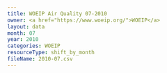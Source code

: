 ```yaml
---
title: WOEIP Air Quality 07-2010
owner: <a href="https://www.woeip.org/">WOEIP</a>
layout: data
month: 07
year: 2010
categories: WOEIP
resourceType: shift_by_month
fileName: 2010-07.csv
---
```

